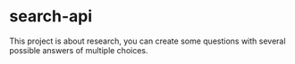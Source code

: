 # search-api
This project is about research, you can create some questions with several possible answers of multiple choices.
